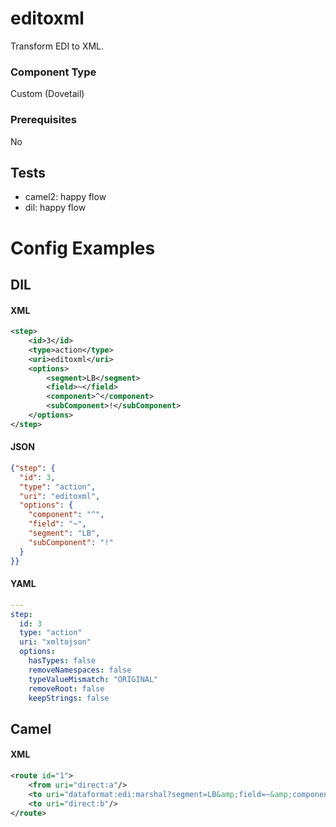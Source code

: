 # editoxml

Transform EDI to XML.

### Component Type

Custom (Dovetail)

### Prerequisites

No

## Tests

- camel2: happy flow
- dil: happy flow

# Config Examples

## DIL

#### XML

```xml
<step>
    <id>3</id>
    <type>action</type>
    <uri>editoxml</uri>
    <options>
        <segment>LB</segment>
        <field>~</field>
        <component>^</component>
        <subComponent>!</subComponent>
    </options>
</step>
```

#### JSON

```json
{"step": {
  "id": 3,
  "type": "action",
  "uri": "editoxml",
  "options": {
    "component": "^",
    "field": "~",
    "segment": "LB",
    "subComponent": "!"
  }  
}}
```

#### YAML

```yaml
---
step:
  id: 3
  type: "action"
  uri: "xmltojson"  
  options:
    hasTypes: false
    removeNamespaces: false
    typeValueMismatch: "ORIGINAL"
    removeRoot: false
    keepStrings: false
```

## Camel

#### XML

```xml
<route id="1">
    <from uri="direct:a"/>
    <to uri="dataformat:edi:marshal?segment=LB&amp;field=~&amp;component=^&amp;subComponent=!"/>
    <to uri="direct:b"/>
</route>
```
